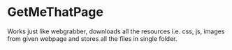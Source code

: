 GetMeThatPage
=============

Works just like webgrabber, downloads all the resources i.e. css, js, images from given webpage
and stores all the files in single folder.


